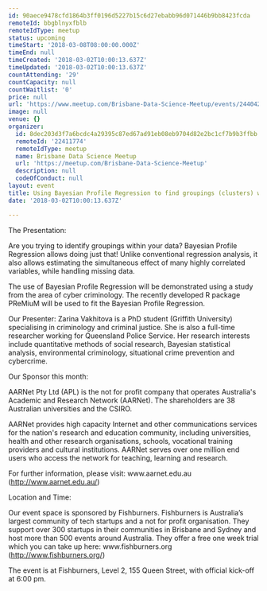 ```yaml
---
id: 90aece9478cfd1864b3ff0196d5227b15c6d27ebabb96d071446b9bb8423fcda
remoteId: bbgblnyxfblb
remoteIdType: meetup
status: upcoming
timeStart: '2018-03-08T08:00:00.000Z'
timeEnd: null
timeCreated: '2018-03-02T10:00:13.637Z'
timeUpdated: '2018-03-02T10:00:13.637Z'
countAttending: '29'
countCapacity: null
countWaitlist: '0'
price: null
url: 'https://www.meetup.com/Brisbane-Data-Science-Meetup/events/244042316/'
image: null
venue: {}
organizer:
  id: 8dec203d3f7a6bcdc4a29395c87ed67ad91eb08eb9704d82e2bc1cf7b9b3ffbb
  remoteId: '22411774'
  remoteIdType: meetup
  name: Brisbane Data Science Meetup
  url: 'https://meetup.com/Brisbane-Data-Science-Meetup'
  description: null
  codeOfConduct: null
layout: event
title: Using Bayesian Profile Regression to find groupings (clusters) within data
date: '2018-03-02T10:00:13.637Z'

---
```

<p>The Presentation:</p> <p>Are you trying to identify groupings within your data? Bayesian Profile Regression allows doing just that! Unlike conventional regression analysis, it also allows estimating the simultaneous effect of many highly correlated variables, while handling missing data.</p> <p>The use of Bayesian Profile Regression will be demonstrated using a study from the area of cyber criminology. The recently developed R package PReMiuM will be used to fit the Bayesian Profile Regression.</p> <p>Our Presenter: Zarina Vakhitova is a PhD student (Griffith University) specialising in criminology and criminal justice. She is also a full-time researcher working for Queensland Police Service. Her research interests include quantitative methods of social research, Bayesian statistical analysis, environmental criminology, situational crime prevention and cybercrime.</p> <p>Our Sponsor this month:</p> <p>AARNet Pty Ltd (APL) is the not for profit company that operates Australia's Academic and Research Network (AARNet). The shareholders are 38 Australian universities and the CSIRO.</p> <p>AARNet provides high capacity Internet and other communications services for the nation's research and education community, including universities, health and other research organisations, schools, vocational training providers and cultural institutions. AARNet serves over one million end users who access the network for teaching, learning and research.</p> <p>For further information, please visit: www.aarnet.edu.au (<a href="http://www.aarnet.edu.au/" class="linkified">http://www.aarnet.edu.au/</a>)</p> <p>Location and Time:</p> <p>Our event space is sponsored by Fishburners. Fishburners is Australia’s largest community of tech startups and a not for profit organisation. They support over 300 startups in their communities in Brisbane and Sydney and host more than 500 events around Australia. They offer a free one week trial which you can take up here: www.fishburners.org (<a href="http://www.fishburners.org/" class="linkified">http://www.fishburners.org/</a>)</p> <p>The event is at Fishburners, Level 2, 155 Queen Street, with official kick-off at 6:00 pm.</p>

